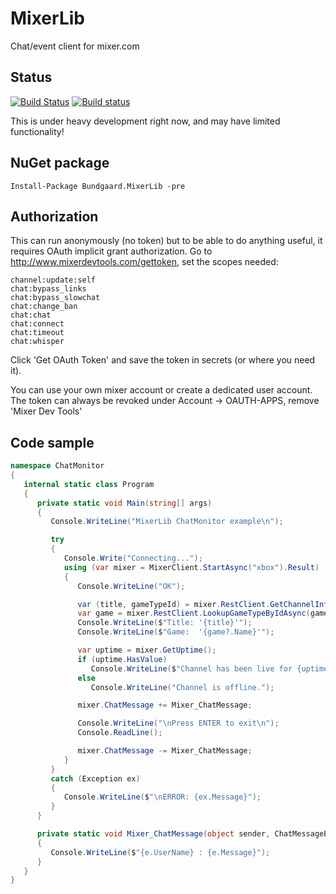 # MixerLib
Chat/event client for mixer.com

## Status
[![Build Status](https://travis-ci.org/jbdk/MixerLib.svg?branch=master)](https://travis-ci.org/jbdk/MixerLib)
[![Build status](https://ci.appveyor.com/api/projects/status/evlyc4y2pmai2afa?svg=true)](https://ci.appveyor.com/project/jbdk/mixerlib)

This is under heavy development right now, and may have limited functionality!

## NuGet package
````nuget
Install-Package Bundgaard.MixerLib -pre
````

## Authorization
This can run anonymously (no token) but to be able to do anything useful, it requires OAuth implicit grant authorization.
Go to http://www.mixerdevtools.com/gettoken, set the scopes needed: 
````
channel:update:self
chat:bypass_links
chat:bypass_slowchat
chat:change_ban
chat:chat
chat:connect
chat:timeout
chat:whisper
````

Click 'Get OAuth Token' and save the token in secrets (or where you need it).

You can use your own mixer account or create a dedicated user account.
The token can always be revoked under Account -> OAUTH-APPS, remove 'Mixer Dev Tools'

## Code sample
````csharp
namespace ChatMonitor
{
   internal static class Program
   {
      private static void Main(string[] args)
      {
         Console.WriteLine("MixerLib ChatMonitor example\n");

         try
         {
            Console.Write("Connecting...");
            using (var mixer = MixerClient.StartAsync("xbox").Result)
            {
               Console.WriteLine("OK");

               var (title, gameTypeId) = mixer.RestClient.GetChannelInfoAsync().Result;
               var game = mixer.RestClient.LookupGameTypeByIdAsync(gameTypeId.GetValueOrDefault()).Result;
               Console.WriteLine($"Title: '{title}'");
               Console.WriteLine($"Game:  '{game?.Name}'");

               var uptime = mixer.GetUptime();
               if (uptime.HasValue)
                  Console.WriteLine($"Channel has been live for {uptime} with {mixer.CurrentViewers} viewers currently.");
               else
                  Console.WriteLine("Channel is offline.");

               mixer.ChatMessage += Mixer_ChatMessage;

               Console.WriteLine("\nPress ENTER to exit\n");
               Console.ReadLine();

               mixer.ChatMessage -= Mixer_ChatMessage;
            }
         }
         catch (Exception ex)
         {
            Console.WriteLine($"\nERROR: {ex.Message}");
         }
      }

      private static void Mixer_ChatMessage(object sender, ChatMessageEventArgs e)
      {
         Console.WriteLine($"{e.UserName} : {e.Message}");
      }
   }
}

````

